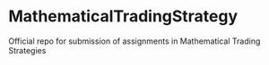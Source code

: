 # MathematicalTradingStrategy
Official repo for submission of assignments in Mathematical Trading Strategies
